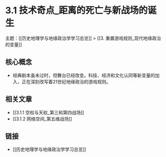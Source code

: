 # 3.1 技术奇点_距离的死亡与新战场的诞生

主题：[[历史地理学与地缘政治学学习总览]] > [[3. 重置游戏规则_现代地缘政治的变量]]

## 核心概念

- 经典剧本虽未过时，但舞台已经改变。科技、经济和文化认同等新变量的加入，正在深刻改写着21世纪地缘政治的游戏规则。

## 相关文章

- [[3.1.1 空权与天权_第三和第四战场]]
- [[3.1.2 网络空间_第五维战场]]

## 链接

- [[历史地理学与地缘政治学学习总览]]
